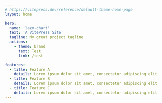 ```yaml
---
# https://vitepress.dev/reference/default-theme-home-page
layout: home

hero:
  name: 'lazy-chart'
  text: 'A VitePress Site'
  tagline: My great project tagline
  actions:
    - theme: brand
      text: Test
      link: /test

features:
  - title: Feature A
    details: Lorem ipsum dolor sit amet, consectetur adipiscing elit
  - title: Feature B
    details: Lorem ipsum dolor sit amet, consectetur adipiscing elit
  - title: Feature C
    details: Lorem ipsum dolor sit amet, consectetur adipiscing elit
---
```

